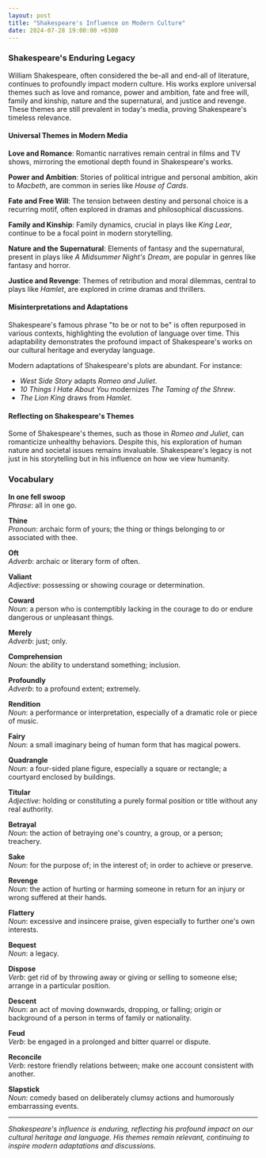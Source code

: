 ```yaml
---
layout: post
title: "Shakespeare's Influence on Modern Culture"
date: 2024-07-28 19:00:00 +0300
---
```


### Shakespeare's Enduring Legacy

William Shakespeare, often considered the be-all and end-all of literature, continues to profoundly impact modern culture. His works explore universal themes such as love and romance, power and ambition, fate and free will, family and kinship, nature and the supernatural, and justice and revenge. These themes are still prevalent in today's media, proving Shakespeare's timeless relevance.

#### Universal Themes in Modern Media

**Love and Romance**: Romantic narratives remain central in films and TV shows, mirroring the emotional depth found in Shakespeare's works.

**Power and Ambition**: Stories of political intrigue and personal ambition, akin to *Macbeth*, are common in series like *House of Cards*.

**Fate and Free Will**: The tension between destiny and personal choice is a recurring motif, often explored in dramas and philosophical discussions.

**Family and Kinship**: Family dynamics, crucial in plays like *King Lear*, continue to be a focal point in modern storytelling.

**Nature and the Supernatural**: Elements of fantasy and the supernatural, present in plays like *A Midsummer Night's Dream*, are popular in genres like fantasy and horror.

**Justice and Revenge**: Themes of retribution and moral dilemmas, central to plays like *Hamlet*, are explored in crime dramas and thrillers.

#### Misinterpretations and Adaptations

Shakespeare's famous phrase "to be or not to be" is often repurposed in various contexts, highlighting the evolution of language over time. This adaptability demonstrates the profound impact of Shakespeare's works on our cultural heritage and everyday language.

Modern adaptations of Shakespeare's plots are abundant. For instance:
- *West Side Story* adapts *Romeo and Juliet*.
- *10 Things I Hate About You* modernizes *The Taming of the Shrew*.
- *The Lion King* draws from *Hamlet*.

#### Reflecting on Shakespeare's Themes

Some of Shakespeare's themes, such as those in *Romeo and Juliet*, can romanticize unhealthy behaviors. Despite this, his exploration of human nature and societal issues remains invaluable. Shakespeare's legacy is not just in his storytelling but in his influence on how we view humanity.

### Vocabulary

**In one fell swoop**  
*Phrase*: all in one go.

**Thine**  
*Pronoun*: archaic form of yours; the thing or things belonging to or associated with thee.

**Oft**  
*Adverb*: archaic or literary form of often.

**Valiant**  
*Adjective*: possessing or showing courage or determination.

**Coward**  
*Noun*: a person who is contemptibly lacking in the courage to do or endure dangerous or unpleasant things.

**Merely**  
*Adverb*: just; only.

**Comprehension**  
*Noun*: the ability to understand something; inclusion.

**Profoundly**  
*Adverb*: to a profound extent; extremely.

**Rendition**  
*Noun*: a performance or interpretation, especially of a dramatic role or piece of music.

**Fairy**  
*Noun*: a small imaginary being of human form that has magical powers.

**Quadrangle**  
*Noun*: a four-sided plane figure, especially a square or rectangle; a courtyard enclosed by buildings.

**Titular**  
*Adjective*: holding or constituting a purely formal position or title without any real authority.

**Betrayal**  
*Noun*: the action of betraying one's country, a group, or a person; treachery.

**Sake**  
*Noun*: for the purpose of; in the interest of; in order to achieve or preserve.

**Revenge**  
*Noun*: the action of hurting or harming someone in return for an injury or wrong suffered at their hands.

**Flattery**  
*Noun*: excessive and insincere praise, given especially to further one's own interests.

**Bequest**  
*Noun*: a legacy.

**Dispose**  
*Verb*: get rid of by throwing away or giving or selling to someone else; arrange in a particular position.

**Descent**  
*Noun*: an act of moving downwards, dropping, or falling; origin or background of a person in terms of family or nationality.

**Feud**  
*Verb*: be engaged in a prolonged and bitter quarrel or dispute.

**Reconcile**  
*Verb*: restore friendly relations between; make one account consistent with another.

**Slapstick**  
*Noun*: comedy based on deliberately clumsy actions and humorously embarrassing events.

---

*Shakespeare's influence is enduring, reflecting his profound impact on our cultural heritage and language. His themes remain relevant, continuing to inspire modern adaptations and discussions.*
